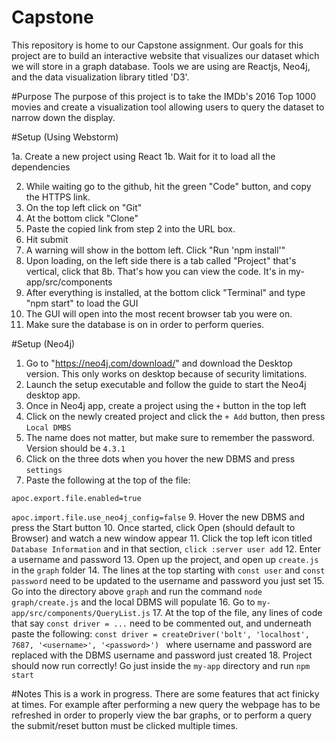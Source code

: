 # Capstone
This repository is home to our Capstone assignment. 
Our goals for this project are to build an interactive website that visualizes our dataset which we will store in a graph database. 
Tools we are using are Reactjs, Neo4j, and the data visualization library titled 'D3'.


#Purpose 
The purpose of this project is to take the IMDb's 2016 Top 1000 movies and create a visualization
tool allowing users to query the dataset to narrow down the display.


#Setup (Using Webstorm)

1a. Create a new project using React
1b. Wait for it to load all the dependencies

2. While waiting go to the github, hit the green "Code" button, and copy the HTTPS link.
3. On the top left click on "Git"
4. At the bottom click "Clone"
5. Paste the copied link from step 2 into the URL box.
6. Hit submit
7. A warning will show in the bottom left. Click "Run 'npm install'"
8. Upon loading, on the left side there is a tab called "Project" that's vertical, click that
8b. That's how you can view the code. It's in my-app/src/components
9. After everything is installed, at the bottom click "Terminal" and type "npm start" to load the GUI
10. The GUI will open into the most recent browser tab you were on.
11. Make sure the database is on in order to perform queries.


#Setup (Neo4j)
1. Go to "https://neo4j.com/download/" and download the Desktop version. This only works on desktop because of security limitations.
2. Launch the setup executable and follow the guide to start the Neo4j desktop app.
3. Once in Neo4j app, create a project using the `+` button in the top left
4. Click on the newly created project and click the `+ Add` button, then press `Local DMBS`
5. The name does not matter, but make sure to remember the password. Version should be `4.3.1`
6. Click on the three dots when you hover the new DBMS and press `settings`
7. Paste the following at the top of the file: 

`apoc.export.file.enabled=true`

`apoc.import.file.use_neo4j_config=false`
9. Hover the new DBMS and press the Start button
10. Once started, click Open (should default to Browser) and watch a new window appear
11. Click the top left icon titled `Database Information` and in that section, `click :server user add`
12. Enter a username and password
13. Open up the project, and open up `create.js` in the `graph` folder
14. The lines at the top starting with `const user` and `const password` need to be updated to the username and password you just set
15. Go into the directory above `graph` and run the command `node graph/create.js` and the local DBMS will populate
16. Go to `my-app/src/components/QueryList.js`
17. At the top of the file, any lines of code that say `const driver = ...` need to be commented out, and underneath paste the following: `const driver = createDriver('bolt', 'localhost', 7687, '<username>', '<password>')
    ` where username and password are replaced with the DBMS username and password just created
18. Project should now run correctly! Go just inside the `my-app` directory and run `npm start`



#Notes
This is a work in progress. There are some features that act finicky at times. 
For example after performing a new query the webpage has to be refreshed
in order to properly view the bar graphs, or to perform a query the submit/reset button must be clicked multiple times.


